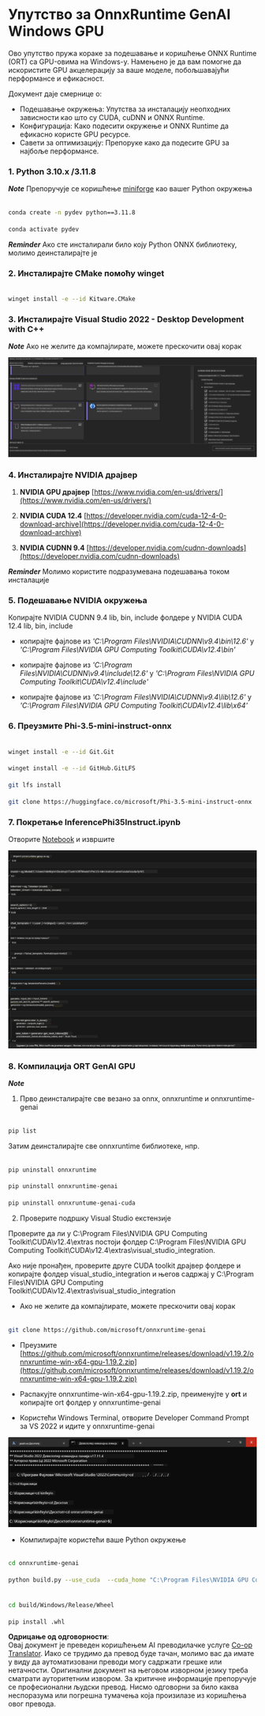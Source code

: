 <!--
CO_OP_TRANSLATOR_METADATA:
{
  "original_hash": "b066fc29c1b2129df84e027cb75119ce",
  "translation_date": "2025-07-17T02:47:38+00:00",
  "source_file": "md/02.Application/01.TextAndChat/Phi3/ORTWindowGPUGuideline.md",
  "language_code": "sr"
}
-->
# **Упутство за OnnxRuntime GenAI Windows GPU**

Ово упутство пружа кораке за подешавање и коришћење ONNX Runtime (ORT) са GPU-овима на Windows-у. Намењено је да вам помогне да искористите GPU акцелерацију за ваше моделе, побољшавајући перформансе и ефикасност.

Документ даје смернице о:

- Подешавање окружења: Упутства за инсталацију неопходних зависности као што су CUDA, cuDNN и ONNX Runtime.
- Конфигурација: Како подесити окружење и ONNX Runtime да ефикасно користе GPU ресурсе.
- Савети за оптимизацију: Препоруке како да подесите GPU за најбоље перформансе.

### **1. Python 3.10.x /3.11.8**

   ***Note*** Препоручује се коришћење [miniforge](https://github.com/conda-forge/miniforge/releases/latest/download/Miniforge3-Windows-x86_64.exe) као вашег Python окружења

   ```bash

   conda create -n pydev python==3.11.8

   conda activate pydev

   ```

   ***Reminder*** Ако сте инсталирали било коју Python ONNX библиотеку, молимо деинсталирајте је

### **2. Инсталирајте CMake помоћу winget**

   ```bash

   winget install -e --id Kitware.CMake

   ```

### **3. Инсталирајте Visual Studio 2022 - Desktop Development with C++**

   ***Note*** Ако не желите да компајлирате, можете прескочити овај корак

![CPP](../../../../../../translated_images/01.42f52a2b2aedff029e1c9beb13d2b09fcdab284ffd5fa8f3d7ac3cef5f347ad2.sr.png)

### **4. Инсталирајте NVIDIA драјвер**

1. **NVIDIA GPU драјвер**  [https://www.nvidia.com/en-us/drivers/](https://www.nvidia.com/en-us/drivers/)

2. **NVIDIA CUDA 12.4** [https://developer.nvidia.com/cuda-12-4-0-download-archive](https://developer.nvidia.com/cuda-12-4-0-download-archive)

3. **NVIDIA CUDNN 9.4**  [https://developer.nvidia.com/cudnn-downloads](https://developer.nvidia.com/cudnn-downloads)

***Reminder*** Молимо користите подразумевана подешавања током инсталације

### **5. Подешавање NVIDIA окружења**

Копирајте NVIDIA CUDNN 9.4 lib, bin, include фолдере у NVIDIA CUDA 12.4 lib, bin, include

- копирајте фајлове из *'C:\Program Files\NVIDIA\CUDNN\v9.4\bin\12.6'* у  *'C:\Program Files\NVIDIA GPU Computing Toolkit\CUDA\v12.4\bin'*

- копирајте фајлове из *'C:\Program Files\NVIDIA\CUDNN\v9.4\include\12.6'* у  *'C:\Program Files\NVIDIA GPU Computing Toolkit\CUDA\v12.4\include'*

- копирајте фајлове из *'C:\Program Files\NVIDIA\CUDNN\v9.4\lib\12.6'* у  *'C:\Program Files\NVIDIA GPU Computing Toolkit\CUDA\v12.4\lib\x64'*

### **6. Преузмите Phi-3.5-mini-instruct-onnx**

   ```bash

   winget install -e --id Git.Git

   winget install -e --id GitHub.GitLFS

   git lfs install

   git clone https://huggingface.co/microsoft/Phi-3.5-mini-instruct-onnx

   ```

### **7. Покретање InferencePhi35Instruct.ipynb**

   Отворите [Notebook](../../../../../../code/09.UpdateSamples/Aug/ortgpu-phi35-instruct.ipynb) и извршите

![RESULT](../../../../../../translated_images/02.b9b06996cf7255d5e5ee19a703c4352f4a96dd7a1068b2af227eda1f3104bfa0.sr.png)

### **8. Компилација ORT GenAI GPU**

   ***Note*** 
   
   1. Прво деинсталирајте све везано за onnx, onnxruntime и onnxruntime-genai

   ```bash

   pip list 
   
   ```

   Затим деинсталирајте све onnxruntime библиотеке, нпр.

   ```bash

   pip uninstall onnxruntime

   pip uninstall onnxruntime-genai

   pip uninstall onnxruntume-genai-cuda
   
   ```

   2. Проверите подршку Visual Studio екстензије

   Проверите да ли у C:\Program Files\NVIDIA GPU Computing Toolkit\CUDA\v12.4\extras постоји фолдер C:\Program Files\NVIDIA GPU Computing Toolkit\CUDA\v12.4\extras\visual_studio_integration. 
   
   Ако није пронађен, проверите друге CUDA toolkit драјвер фолдере и копирајте фолдер visual_studio_integration и његов садржај у C:\Program Files\NVIDIA GPU Computing Toolkit\CUDA\v12.4\extras\visual_studio_integration

   - Ако не желите да компајлирате, можете прескочити овај корак

   ```bash

   git clone https://github.com/microsoft/onnxruntime-genai

   ```

   - Преузмите [https://github.com/microsoft/onnxruntime/releases/download/v1.19.2/onnxruntime-win-x64-gpu-1.19.2.zip](https://github.com/microsoft/onnxruntime/releases/download/v1.19.2/onnxruntime-win-x64-gpu-1.19.2.zip)

   - Распакујте onnxruntime-win-x64-gpu-1.19.2.zip, преименујте у **ort** и копирајте ort фолдер у onnxruntime-genai

   - Користећи Windows Terminal, отворите Developer Command Prompt за VS 2022 и идите у onnxruntime-genai

![RESULT](../../../../../../translated_images/03.b83ce473d5ff9b9b94670a1b26fdb66a05320d534cbee2762f64e52fd12ef9c9.sr.png)

   - Компилирајте користећи ваше Python окружење

   ```bash

   cd onnxruntime-genai

   python build.py --use_cuda  --cuda_home "C:\Program Files\NVIDIA GPU Computing Toolkit\CUDA\v12.4" --config Release
 

   cd build/Windows/Release/Wheel

   pip install .whl

   ```

**Одрицање од одговорности**:  
Овај документ је преведен коришћењем AI преводилачке услуге [Co-op Translator](https://github.com/Azure/co-op-translator). Иако се трудимо да превод буде тачан, молимо вас да имате у виду да аутоматизовани преводи могу садржати грешке или нетачности. Оригинални документ на његовом изворном језику треба сматрати ауторитетним извором. За критичне информације препоручује се професионални људски превод. Нисмо одговорни за било каква неспоразума или погрешна тумачења која произилазе из коришћења овог превода.